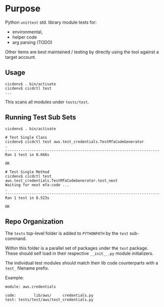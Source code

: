 # Purpose
Python `unittest` std. library module tests for:
* environmental,
* helper code 
* arg parsing (TODO)

Other items are best maintained / testing by directly using the tool
against a target account.

## Usage
```
cicdenv$ . bin/activate
cicdenv$ cicdctl test
...
```

This scans all modules under `tests/test`.

## Running Test Sub Sets
```
cicdenv$ . bin/activate

# Test Single Class
cicdenv$ cicdctl test aws.test_credentials.TestMfaCodeGenerator
.
----------------------------------------------------------------------
Ran 1 test in 0.666s

OK

# Test Single Method
cicdenv$ cicdctl test aws.test_credentials.TestMfaCodeGenerator.test_next
Waiting for next mfa-code ...
.
----------------------------------------------------------------------
Ran 1 test in 8.523s

OK

```

## Repo Organization
The `tests` top-level folder is added to `PYTHONPATH` by the `test` sub-command.

Within this folder is a parallel set of packages under the `test` package.
These should self load in their respective `__init__.py` module initializers.

The individual test modules should match their lib code counterparts with a `test_` filename prefix.

Example:
```
module: aws.credentials

code:        lib/aws/     credentials.py
test: tests/test/aws/test_credentials.py
```
